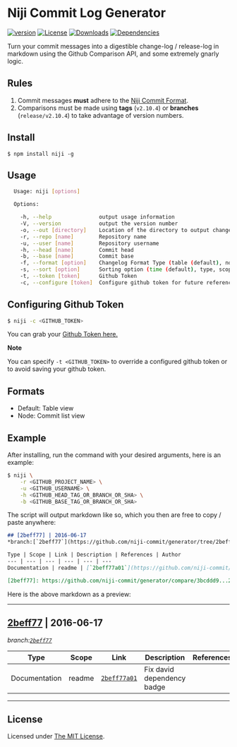 # Niji Commit Log Generator

[![version][npm-version]][npm-url]
[![License][npm-license]][license-url]
[![Downloads][npm-downloads]][npm-url]
[![Dependencies][david-image]][david-url]

Turn your commit messages into a digestible change-log / release-log in markdown using the Github Comparison API, and
some extremely gnarly logic.

## Rules

1. Commit messages **must** adhere to the [Niji Commit Format][niji-format].
2. Comparisons must be made using **tags** (`v2.10.4`) or **branches** (`release/v2.10.4`) to take advantage of 
version numbers.

## Install

```
$ npm install niji -g
```

## Usage

```sh
  Usage: niji [options]

  Options:

    -h, --help               output usage information
    -V, --version            output the version number
    -o, --out [directory]    Location of the directory to output changelog
    -r, --repo [name]        Repository name
    -u, --user [name]        Repository username
    -h, --head [name]        Commit head
    -b, --base [name]        Commit base
    -f, --format [option]    Changelog Format Type (table (default), node)
    -s, --sort [option]      Sorting option (time (default), type, scope, author)
    -t, --token [token]      Github Token
    -c, --configure [token]  Configure github token for future reference
```

## Configuring Github Token

```sh
$ niji -c <GITHUB_TOKEN>
```

You can grab your [Github Token here.](https://github.com/settings/tokens)

**Note**

You can specify `-t <GITHUB_TOKEN>` to override a configured github token or to avoid saving your github token.

## Formats

- Default: Table view
- Node: Commit list view

## Example

After installing, run the command with your desired arguments, here is an example:

```sh
$ niji \
    -r <GITHUB_PROJECT_NAME> \
    -u <GITHUB_USERNAME> \
    -h <GITHUB_HEAD_TAG_OR_BRANCH_OR_SHA> \
    -b <GITHUB_BASE_TAG_OR_BRANCH_OR_SHA>
```

The script will output markdown like so, which you then are free to copy / paste anywhere:

```markdown
## [2beff77] | 2016-06-17
*branch:[`2beff77`](https://github.com/niji-commit/generator/tree/2beff77)*

Type | Scope | Link | Description | References | Author
--- | --- | --- | --- | --- | ---
Documentation | readme | [`2beff77a01`](https://github.com/niji-commit/generator/commit/2beff77a01d3a9f5d1f38fd3ff41cf50815dc26c) |  Fix david dependency badge |  | Nijiko Yonskai

[2beff77]: https://github.com/niji-commit/generator/compare/3bcddd9...2beff77
```

Here is the above markdown as a preview:

---
## [2beff77] | 2016-06-17
*branch:[`2beff77`](https://github.com/niji-commit/generator/tree/2beff77)*

Type | Scope | Link | Description | References | Author
--- | --- | --- | --- | --- | ---
Documentation | readme | [`2beff77a01`](https://github.com/niji-commit/generator/commit/2beff77a01d3a9f5d1f38fd3ff41cf50815dc26c) |  Fix david dependency badge |  | Nijiko Yonskai

[2beff77]: https://github.com/niji-commit/generator/compare/3bcddd9...2beff77
---

## License

Licensed under [The MIT License](LICENSE).

[license-url]: https://github.com/niji-commit/generator/blob/master/LICENSE
[npm-url]: https://www.npmjs.com/package/niji
[npm-license]: https://img.shields.io/npm/l/niji.svg?style=flat
[npm-version]: https://img.shields.io/npm/v/niji.svg?style=flat
[npm-downloads]: https://img.shields.io/npm/dm/niji.svg?style=flat
[niji-format]: https://github.com/niji-commit/format
[david-url]: https://david-dm.org/niji-commit/generator
[david-image]: https://img.shields.io/david/niji-commit/generator.svg?style=flat
